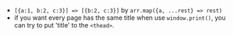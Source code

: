 - `[{a:1, b:2, c:3}] => [{b:2, c:3}]` by `arr.map({a, ...rest} => rest)` 
- if you want every page has the same title when use `window.print()`, you can try to put 'title' to the `<thead>`.
